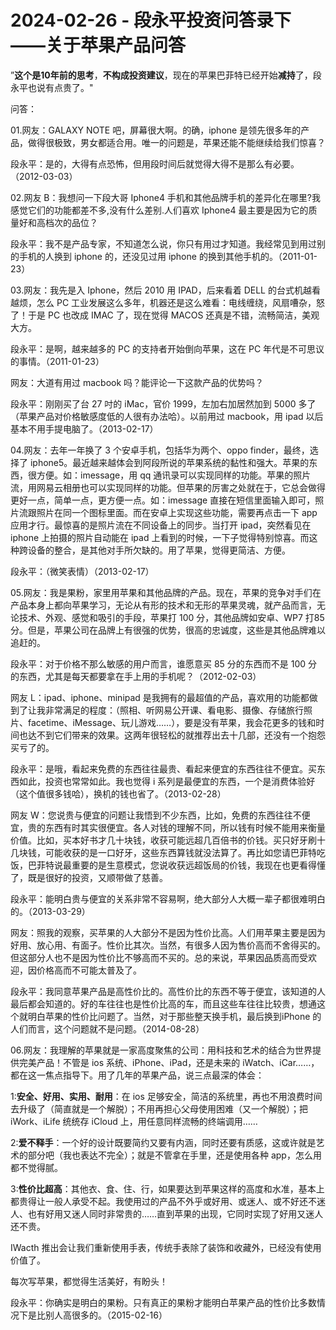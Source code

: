 # 2024-02-26 - 段永平投资问答录下——关于苹果产品问答

”**这个是10年前的思考**，**不构成投资建议**，现在的苹果巴菲特已经开始**减持**了，段永平也说有点贵了。"

问答：

01.网友：GALAXY NOTE 吧，屏幕很大啊。的确，iphone 是领先很多年的产品，做得很极致，男女都适合用。唯一的问题是，苹果还能不能继续给我们惊喜？

段永平：是的，大得有点恐怖，但用段时间后就觉得大得不是那么有必要。（2012-03-03）

02.网友 B：我想问一下段大哥 Iphone4 手机和其他品牌手机的差异化在哪里?我感觉它们的功能都差不多,没有什么差别.人们喜欢 Iphone4 最主要是因为它的质量好和高档次的品位？

段永平：我不是产品专家，不知道怎么说，你只有用过才知道。我经常见到用过别的手机的人换到 iphone 的，还没见过用 iphone 的换到其他手机的。（2011-01-23）

03.网友：我先是入 Iphone，然后 2010 用 IPAD，后来看着 DELL 的台式机越看越烦，怎么 PC 工业发展这么多年，机器还是这么难看：电线缠绕，风扇嘈杂，怒了！于是 PC 也改成 IMAC 了，现在觉得 MACOS 还真是不错，流畅简洁，美观大方。

段永平：是啊，越来越多的 PC 的支持者开始倒向苹果，这在 PC 年代是不可思议的事情。（2011-01-23）

网友：大道有用过 macbook 吗？能评论一下这款产品的优势吗？

段永平：刚刚买了台 27 吋的 iMac，官价 1999，左加右加居然加到 5000 多了（苹果产品对价格敏感度低的人很有办法哈）。以前用过 macbook，用 ipad 以后基本不用手提电脑了。（2013-02-17）

04.网友：去年一年换了 3 个安卓手机，包括华为两个、oppo finder，最终，选择了 iphone5。最近越来越体会到阿段所说的苹果系统的黏性和强大。苹果的东西，很方便。如：imessage，用 qq 通讯录可以实现同样的功能。苹果的照片流，用网易云相册也可以实现同样的功能。但苹果的厉害之处就在于，它总会做得更好一点，简单一点，更方便一点。如：imessage 直接在短信里面输入即可，照片流跟照片在同一个图标里面。而在安卓上实现这些功能，需要再点击一下 app应用才行。最惊喜的是照片流在不同设备上的同步。当打开 ipad，突然看见在iphone 上拍摄的照片自动能在 ipad 上看到的时候，一下子觉得特别惊喜。而这种跨设备的整合，是其他对手所欠缺的。用了苹果，觉得更简洁、方便。

段永平：（微笑表情）（2013-02-17）

05.网友：我是果粉，家里用苹果和其他品牌的产品。现在，苹果的竞争对手们在产品本身上都向苹果学习，无论从有形的技术和无形的苹果灵魂，就产品而言，无论技术、外观、感觉和吸引的手段，苹果打 100 分，其他品牌如安卓、WP7 打85 分。但是，苹果公司在品牌上有很强的优势，很高的忠诚度，这些是其他品牌难以追赶的。

段永平：对于价格不那么敏感的用户而言，谁愿意买 85 分的东西而不是 100 分的东西，尤其是每天都要拿在手上用的手机呢？（2012-02-03）

网友 L：ipad、iphone、minipad 是我拥有的最超值的产品，喜欢用的功能都做到了让我非常满足的程度：（照相、听网易公开课、看电影、摄像、存储旅行照片、facetime、iMessage、玩儿游戏……），要是没有苹果，我会花更多的钱和时间也达不到它们带来的效果。这两年很轻松的就推荐出去十几部，还没有一个抱怨买亏了的。

段永平：是哦，看起来免费的东西往往最贵、看起来便宜的东西往往不便宜。买东西如此，投资也常常如此。我也觉得 i 系列是最便宜的东西，一个是消费体验好（这个值很多钱哈），换机的钱也省了。（2013-02-28）

网友 W：您说贵与便宜的问题让我悟到不少东西，比如，免费的东西往往不便宜，贵的东西有时其实很便宜。各人对钱的理解不同，所以钱有时候不能用来衡量价值。比如，买本好书才几十块钱，收获可能远超几百倍书的价钱。买只好牙刷十几块钱，可能收获的是一口好牙，这些东西算钱就没法算了。再比如您请巴菲特吃饭，巴菲特说最重要的是生意模式，您说收获远超饭局的价钱，我现在也更看得懂了，既是很好的投资，又顺带做了慈善。

段永平：能明白贵与便宜的关系非常不容易啊，绝大部分人大概一辈子都很难明白的。（2013-03-29）

网友：照我的观察，买苹果的人大部分不是因为性价比高。人们用苹果主要是因为好用、放心用、有面子。性价比其次。当然，有很多人因为售价高而不舍得买的。但这部分人也不是因为性价比不够高而不买的。总的来说，苹果因品质高而受欢迎，因价格高而不可能太普及了。

段永平：我同意苹果产品是高性价比的。高性价比的东西不等于便宜，该知道的人最后都会知道的。好的车往往也是性价比高的车，而且这些车往往比较贵，想通这个就明白苹果的性价比问题了。当然，对于那些整天换手机，最后换到iPhone 的人们而言，这个问题就不是问题。（2014-08-28）

06.网友：我理解的苹果就是一家高度聚焦的公司：用科技和艺术的结合为世界提供完美产品！不管是 ios 系统、iPhone、iPad，还是未来的 iWatch、iCar……，都在这一焦点指导下。用了几年的苹果产品，说三点最深的体会：

1:**安全、好用、实用、耐用**：在 ios 足够安全，简洁的系统里，再也不用浪费时间去升级了（简直就是一个解脱）；不用再担心父母使用困难（又一个解脱）；把 iWork、iLife 统统存 iCloud 上，用任意同样流畅的终端调用……

2:**爱不释手**：一个好的设计既要简约又要有内涵，同时还要有质感，这或许就是艺术的部分吧（我也表达不完全）；就是不管拿在手里，还是使用各种 app，怎么用都不觉得腻。

3:**性价比超高**：其他衣、食、住、行，如果要达到苹果这样的高度和水准，基本上都贵得让一般人承受不起。我使用过的产品不外乎或好用、或迷人、或不好还不迷人、也有好用又迷人同时非常贵的……直到苹果的出现，它同时实现了好用又迷人还不贵。

IWacth 推出会让我们重新使用手表，传统手表除了装饰和收藏外，已经没有使用价值了。

每次写苹果，都觉得生活美好，有盼头！

段永平：你确实是明白的果粉。只有真正的果粉才能明白苹果产品的性价比多数情况下是比别人高很多的。（2015-02-16）